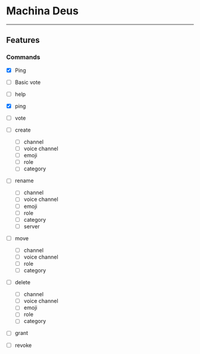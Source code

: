 # Machina Deus

---

## Features

### Commands

- [x] Ping
- [ ] Basic vote

- [ ] help
- [x] ping
- [ ] vote
- [ ] create
  - [ ] channel
  - [ ] voice channel
  - [ ] emoji
  - [ ] role
  - [ ] category
- [ ] rename
  - [ ] channel
  - [ ] voice channel
  - [ ] emoji
  - [ ] role
  - [ ] category
  - [ ] server
- [ ] move
  - [ ] channel
  - [ ] voice channel
  - [ ] role
  - [ ] category
- [ ] delete
  - [ ] channel
  - [ ] voice channel
  - [ ] emoji
  - [ ] role
  - [ ] category
- [ ] grant
- [ ] revoke
